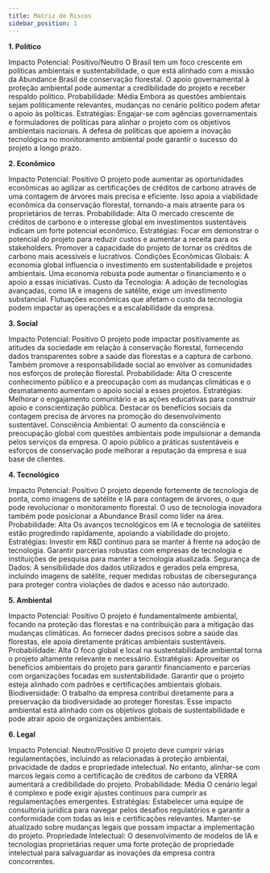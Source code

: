 ```yaml
---
title: Matriz de Riscos
sidebar_position: 1
---
```


**1. Político**

Impacto Potencial: Positivo/Neutro
O Brasil tem um foco crescente em políticas ambientais e sustentabilidade, o que está alinhado com a missão da Abundance Brasil de conservação florestal. O apoio governamental à proteção ambiental pode aumentar a credibilidade do projeto e receber respaldo político.
Probabilidade: Média
Embora as questões ambientais sejam politicamente relevantes, mudanças no cenário político podem afetar o apoio às políticas.
Estratégias: Engajar-se com agências governamentais e formuladores de políticas para alinhar o projeto com os objetivos ambientais nacionais. A defesa de políticas que apoiem a inovação tecnológica no monitoramento ambiental pode garantir o sucesso do projeto a longo prazo.

**2. Econômico**

Impacto Potencial: Positivo
O projeto pode aumentar as oportunidades econômicas ao agilizar as certificações de créditos de carbono através de uma contagem de árvores mais precisa e eficiente. Isso apoia a viabilidade econômica da conservação florestal, tornando-a mais atraente para os proprietários de terras.
Probabilidade: Alta
O mercado crescente de créditos de carbono e o interesse global em investimentos sustentáveis indicam um forte potencial econômico.
Estratégias: Focar em demonstrar o potencial do projeto para reduzir custos e aumentar a receita para os stakeholders. Promover a capacidade do projeto de tornar os créditos de carbono mais acessíveis e lucrativos.
Condições Econômicas Globais: A economia global influencia o investimento em sustentabilidade e projetos ambientais. Uma economia robusta pode aumentar o financiamento e o apoio a essas iniciativas.
Custo da Tecnologia: A adoção de tecnologias avançadas, como IA e imagens de satélite, exige um investimento substancial. Flutuações econômicas que afetam o custo da tecnologia podem impactar as operações e a escalabilidade da empresa.

**3. Social**

Impacto Potencial: Positivo
O projeto pode impactar positivamente as atitudes da sociedade em relação à conservação florestal, fornecendo dados transparentes sobre a saúde das florestas e a captura de carbono. Também promove a responsabilidade social ao envolver as comunidades nos esforços de proteção florestal.
Probabilidade: Alta
O crescente conhecimento público e a preocupação com as mudanças climáticas e o desmatamento aumentam o apoio social a esses projetos.
Estratégias: Melhorar o engajamento comunitário e as ações educativas para construir apoio e conscientização pública. Destacar os benefícios sociais da contagem precisa de árvores na promoção do desenvolvimento sustentável.
Consciência Ambiental: O aumento da consciência e preocupação global com questões ambientais pode impulsionar a demanda pelos serviços da empresa. O apoio público a práticas sustentáveis e esforços de conservação pode melhorar a reputação da empresa e sua base de clientes.

**4. Tecnológico**

Impacto Potencial: Positivo
O projeto depende fortemente de tecnologia de ponta, como imagens de satélite e IA para contagem de árvores, o que pode revolucionar o monitoramento florestal. O uso de tecnologia inovadora também pode posicionar a Abundance Brasil como líder na área.
Probabilidade: Alta
Os avanços tecnológicos em IA e tecnologia de satélites estão progredindo rapidamente, apoiando a viabilidade do projeto.
Estratégias: Investir em R&D contínuo para se manter à frente na adoção de tecnologia. Garantir parcerias robustas com empresas de tecnologia e instituições de pesquisa para manter a tecnologia atualizada.
Segurança de Dados: A sensibilidade dos dados utilizados e gerados pela empresa, incluindo imagens de satélite, requer medidas robustas de cibersegurança para proteger contra violações de dados e acesso não autorizado.

**5. Ambiental**

Impacto Potencial: Positivo
O projeto é fundamentalmente ambiental, focando na proteção das florestas e na contribuição para a mitigação das mudanças climáticas. Ao fornecer dados precisos sobre a saúde das florestas, ele apoia diretamente práticas ambientais sustentáveis.
Probabilidade: Alta
O foco global e local na sustentabilidade ambiental torna o projeto altamente relevante e necessário.
Estratégias: Aproveitar os benefícios ambientais do projeto para garantir financiamento e parcerias com organizações focadas em sustentabilidade. Garantir que o projeto esteja alinhado com padrões e certificações ambientais globais.
Biodiversidade: O trabalho da empresa contribui diretamente para a preservação da biodiversidade ao proteger florestas. Esse impacto ambiental está alinhado com os objetivos globais de sustentabilidade e pode atrair apoio de organizações ambientais.

**6. Legal**

Impacto Potencial: Neutro/Positivo
O projeto deve cumprir várias regulamentações, incluindo as relacionadas à proteção ambiental, privacidade de dados e propriedade intelectual. No entanto, alinhar-se com marcos legais como a certificação de créditos de carbono da VERRA aumentará a credibilidade do projeto.
Probabilidade: Média
O cenário legal é complexo e pode exigir ajustes contínuos para cumprir as regulamentações emergentes.
Estratégias: Estabelecer uma equipe de consultoria jurídica para navegar pelos desafios regulatórios e garantir a conformidade com todas as leis e certificações relevantes. Manter-se atualizado sobre mudanças legais que possam impactar a implementação do projeto.
Propriedade Intelectual: O desenvolvimento de modelos de IA e tecnologias proprietárias requer uma forte proteção de propriedade intelectual para salvaguardar as inovações da empresa contra concorrentes.

